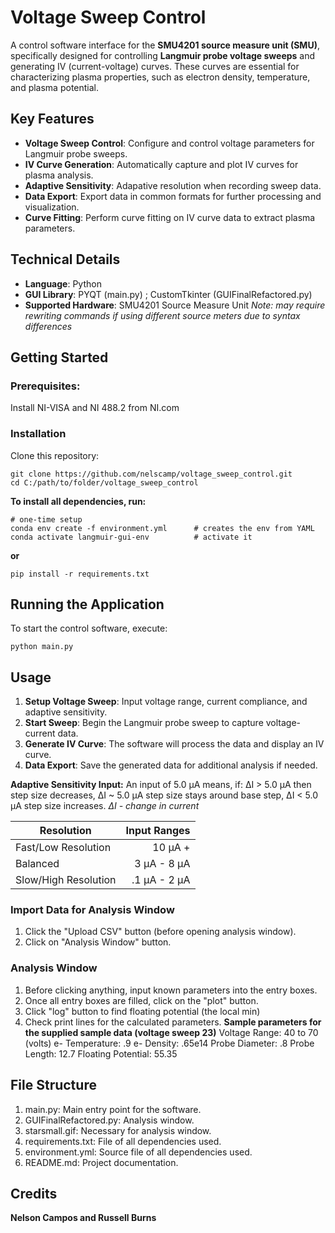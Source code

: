 # Voltage Sweep Control
A control software interface for the **SMU4201 source measure unit (SMU)**, specifically designed for controlling **Langmuir probe voltage sweeps** and generating IV (current-voltage) curves. These curves are essential for characterizing plasma properties, such as electron density, temperature, and plasma potential.
## Key Features
 - **Voltage Sweep Control**: Configure and control voltage parameters for Langmuir probe sweeps.
 - **IV Curve Generation**: Automatically capture and plot IV curves for plasma analysis.
 - **Adaptive Sensitivity**: Adapative resolution when recording sweep data.
 - **Data Export**: Export data in common formats for further processing and visualization.
 - **Curve Fitting**: Perform curve fitting on IV curve data to extract plasma parameters.
## Technical Details
 - **Language**: Python
 - **GUI Library**: PYQT (main.py) ; CustomTkinter (GUIFinalRefactored.py)
 - **Supported Hardware**: SMU4201 Source Measure Unit
*Note: may require rewriting commands if using different source meters due to syntax differences*
## Getting Started
### Prerequisites:
Install NI-VISA and NI 488.2 from NI.com
### Installation
Clone this repository:
```
git clone https://github.com/nelscamp/voltage_sweep_control.git
cd C:/path/to/folder/voltage_sweep_control
```
**To install all dependencies, run:**
```
# one-time setup
conda env create -f environment.yml      # creates the env from YAML
conda activate langmuir-gui-env          # activate it
```
**or**
```
pip install -r requirements.txt
```
## Running the Application
To start the control software, execute:
```
python main.py
```
## Usage
1. **Setup Voltage Sweep**: Input voltage range, current compliance, and adaptive sensitivity.
3. **Start Sweep**: Begin the Langmuir probe sweep to capture voltage-current data.
4. **Generate IV Curve**: The software will process the data and display an IV curve.
5. **Data Export**: Save the generated data for additional analysis if needed.

**Adaptive Sensitivity Input:**
An input of 5.0 µA means, if:
ΔI > 5.0 µA then step size decreases,
ΔI ~ 5.0 µA step size stays around base step,
ΔI < 5.0 µA step size increases.
*ΔI - change in current*

| Resolution | Input Ranges |
| --- | ---: |
| Fast/Low Resolution | 10 µA + |
| Balanced | 3 µA - 8 µA |
| Slow/High Resolution | .1 µA - 2 µA |
### Import Data for Analysis Window
1. Click the "Upload CSV" button (before opening analysis window).
2. Click on "Analysis Window" button.
### Analysis Window
1. Before clicking anything, input known parameters into the entry boxes.
2. Once all entry boxes are filled, click on the "plot" button.
3. Click "log" button to find floating potential (the local min)
4. Check print lines for the calculated parameters.
**Sample parameters for the supplied sample data (voltage sweep 23)**
Voltage Range: 40 to 70 (volts)
e- Temperature: .9
e- Density: .65e14
Probe Diameter: .8
Probe Length: 12.7
Floating Potential: 55.35
## File Structure
1. main.py: Main entry point for the software.
2. GUIFinalRefactored.py: Analysis window.
3. starsmall.gif: Necessary for analysis window.
4. requirements.txt: File of all dependencies used.
5. environment.yml: Source file of all dependencies used.
6. README.md: Project documentation.
## Credits
**Nelson Campos and Russell Burns**
